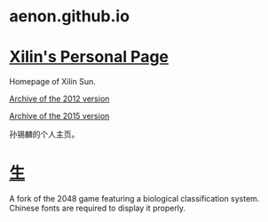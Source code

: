 aenon.github.io
===============
[Xilin's Personal Page](http://aenon.github.io)
===
Homepage of Xilin Sun.

[Archive of the 2012 version](legacy2012)

[Archive of the 2015 version](legacy2015)



孙锡麟的个人主页。

[生](http://aenon.github.io/life)
===
A fork of the 2048 game featuring a biological classification system.
Chinese fonts are required to display it properly.

